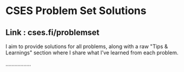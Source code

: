 # CSES Problem Set Solutions
## Link : cses.fi/problemset <br>
I aim to provide solutions for all problems, along with a raw "Tips & Learnings" section where I share what I’ve learned from each problem.

.................
